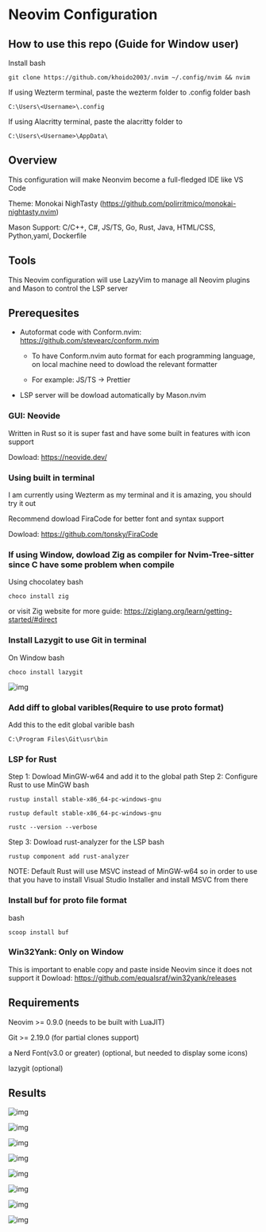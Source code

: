 # Neovim Configuration

## How to use this repo (Guide for Window user)
Install
bash
```
git clone https://github.com/khoido2003/.nvim ~/.config/nvim && nvim
```

If using Wezterm terminal, paste the wezterm folder to .config folder
bash
```
C:\Users\<Username>\.config
```

If using Alacritty terminal, paste the alacritty folder to
```
C:\Users\<Username>\AppData\ 
```

## Overview

This configuration will make Neonvim become a full-fledged IDE like VS Code

Theme: Monokai NighTasty (https://github.com/polirritmico/monokai-nightasty.nvim) 

Mason Support: C/C++, C#, JS/TS, Go, Rust, Java, HTML/CSS, Python,yaml, Dockerfile

## Tools

This Neovim configuration will use LazyVim to manage all Neovim plugins and Mason to control the LSP server

## Prerequesites

- Autoformat code with Conform.nvim: https://github.com/stevearc/conform.nvim

    + To have Conform.nvim auto format for each programming language, on local machine
    need to dowload the relevant formatter

    + For example: JS/TS -> Prettier

- LSP server will be dowload automatically by Mason.nvim


### GUI: Neovide

Written in Rust so it is super fast and have some built in features with icon support

Dowload: https://neovide.dev/

### Using built in terminal

I am currently using Wezterm as my terminal and it is amazing, you should try it
out

Recommend dowload FiraCode for better font and syntax support

Dowload: https://github.com/tonsky/FiraCode

### If using Window, dowload Zig as compiler for Nvim-Tree-sitter since C have some problem when compile

Using chocolatey
bash

```
choco install zig
```
or visit Zig website for more guide: https://ziglang.org/learn/getting-started/#direct

### Install Lazygit to use Git in terminal

On Window
bash
```
choco install lazygit
```

![img](images/7.png)


### Add diff to global varibles(Require to use proto format)

Add this to the edit global varible
bash
```
C:\Program Files\Git\usr\bin
```
### LSP for Rust

Step 1: Dowload MinGW-w64 and add it to the global path
Step 2: Configure Rust to use MinGW 
bash 
```
rustup install stable-x86_64-pc-windows-gnu

rustup default stable-x86_64-pc-windows-gnu

rustc --version --verbose

```

Step 3: Dowload rust-analyzer for the LSP
bash
```
rustup component add rust-analyzer
```

NOTE: Default Rust will use MSVC instead of MinGW-w64 so in order to use that
you have to install Visual Studio Installer and install MSVC from there

### Install buf for proto file format
bash
```
scoop install buf
```

### Win32Yank: Only on Window

This is important to enable copy and paste inside Neovim since it does not support it
Dowload: https://github.com/equalsraf/win32yank/releases


## Requirements

Neovim >= 0.9.0 (needs to be built with LuaJIT)

Git >= 2.19.0 (for partial clones support)

a Nerd Font(v3.0 or greater) (optional, but needed to display some icons)

lazygit (optional)

## Results
![img](images/0.jpg)

![img](images/1.png)

![img](images/2.png)

![img](images/3.png)

![img](images/4.png)

![img](images/5.png)

![img](images/6.png)

![img](images/7.png)
